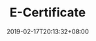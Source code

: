 ---
title: "E-Certificate"
date: 2019-02-17T20:13:32+08:00
draft: false
page: "pages/cebu_certificate"
type: "certificate"
---